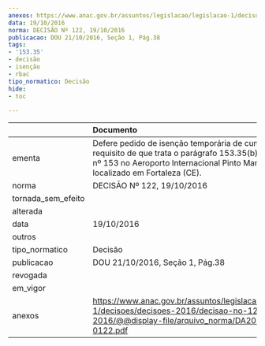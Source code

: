 ```yaml
---
anexos: https://www.anac.gov.br/assuntos/legislacao/legislacao-1/decisoes/decisoes-2016/decisao-no-122-19-10-2016/@@display-file/arquivo_norma/DA2016-0122.pdf
data: 19/10/2016
norma: DECISÃO Nº 122, 19/10/2016
publicacao: DOU 21/10/2016, Seção 1, Pág.38
tags:
- '153.35'
- decisão
- isenção
- rbac
tipo_normatico: Decisão
hide: 
- toc 
 
---
```


|                    | Documento                                                                                                                                                                                           |
|:-------------------|:----------------------------------------------------------------------------------------------------------------------------------------------------------------------------------------------------|
| ementa             | Defere pedido de isenção temporária de cumprimento do requisito de que trata o parágrafo 153.35(b)(1) do RBAC nº 153 no Aeroporto Internacional Pinto Martins (SBFZ), localizado em Fortaleza (CE). |
| norma              | DECISÃO Nº 122, 19/10/2016                                                                                                                                                                          |
| tornada_sem_efeito |                                                                                                                                                                                                     |
| alterada           |                                                                                                                                                                                                     |
| data               | 19/10/2016                                                                                                                                                                                          |
| outros             |                                                                                                                                                                                                     |
| tipo_normatico     | Decisão                                                                                                                                                                                             |
| publicacao         | DOU 21/10/2016, Seção 1, Pág.38                                                                                                                                                                     |
| revogada           |                                                                                                                                                                                                     |
| em_vigor           |                                                                                                                                                                                                     |
| anexos             | https://www.anac.gov.br/assuntos/legislacao/legislacao-1/decisoes/decisoes-2016/decisao-no-122-19-10-2016/@@display-file/arquivo_norma/DA2016-0122.pdf                                              |